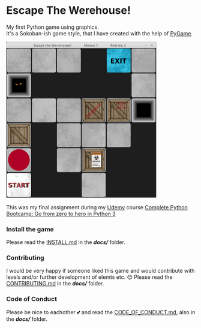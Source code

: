 # Escape The Werehouse!
My first Python game using graphics.<br>
It's a Sokoban-ish game style, that I have created with the help of [PyGame](https://www.pygame.org).

[<img src="https://github.com/CrowStudio/Escape-The-Werehouse-/blob/master/docs/Escape_the_Werehouse!.png" width="400">](https://youtu.be/5SxIALomPpc)

This was my final assignment during my [Udemy](https://www.udemy.com/) course [Complete Python Bootcamp: Go from zero to hero in Python 3](https://www.udemy.com/course/complete-python-bootcamp/)

### Install the game
Please read the [INSTALL.md](https://github.com/CrowStudio/Escape-The-Werehouse-/blob/master/docs/INSTALL.md) in the **_docs/_** folder.

### Contributing
I would be very happy if someone liked this game and would contribute with levels and/or further development of elemts etc. :blush:
Please read the [CONTRIBUTING.md](https://github.com/CrowStudio/Escape-The-Werehouse-/blob/master/docs/CONTRIBUTING.md) in the **_docs/_** folder.

### Code of Conduct
Please be nice to eachother :two_hearts: and read the [CODE_OF_CONDUCT.md](https://github.com/CrowStudio/Escape-The-Werehouse-/blob/master/docs/CODE_OF_CONDUCT.md), also in the **_docs/_** folder.

